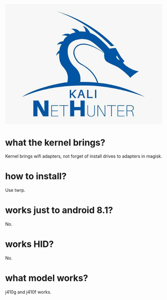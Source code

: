 ![photo](logo.jpg)

# what the kernel brings? 
Kernel brings wifi adapters, not forget of 
install drives to adapters in magisk.

# how to install? 
Use twrp.

# works just to android 8.1?
No.

# works HID? 
No.

# what model works?
j410g and j410f works.
